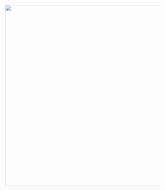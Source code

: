 <img align="right" height="590em" src="[https://raw.githubusercontent.com/gist/antoniobemjunior/618ef18e3bbb7cdfd200f3a4fc1aabc6/raw/201d47c76006c99fe0dc55ea92e76bdca5537f08/githubcard.svg](https://gist.github.com/antoniobemjunior/52eea951dc484786f50062010ccc7611)"/>
